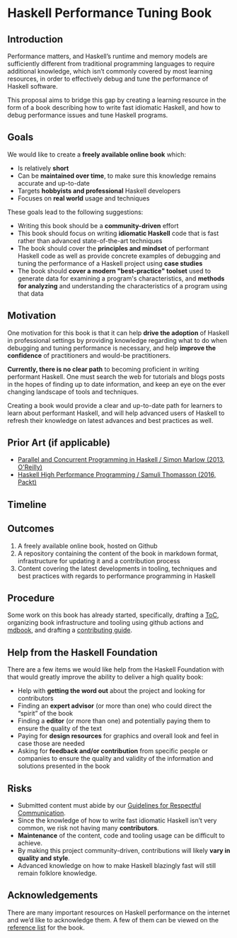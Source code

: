 # Haskell Performance Tuning Book

##  Introduction

Performance matters, and Haskell’s runtime and memory models are sufficiently different from traditional programming languages to require additional knowledge, which isn’t commonly covered by most learning resources, in order to effectively debug and tune the performance of Haskell software.

This proposal aims to bridge this gap by creating a learning resource in the form of a book describing how to write fast idiomatic Haskell, and how to debug performance issues and tune Haskell programs.

## Goals

We would like to create a **freely available online book** which:

- Is relatively **short**
- Can be **maintained over time**, to make sure this knowledge remains accurate and up-to-date
- Targets **hobbyists and professional** Haskell developers
- Focuses on **real world** usage and techniques

These goals lead to the following suggestions:

- Writing this book should be a **community-driven** effort
- This book should focus on writing **idiomatic Haskell** code that is fast
  rather than advanced state-of-the-art techniques
- The book should cover the **principles and mindset** of performant Haskell
  code as well as provide concrete examples of debugging and tuning the
  performance of a Haskell project using **case studies**
- The book should **cover a modern "best-practice" toolset** used to generate
  data for examining a program's characteristics, and **methods for analyzing**
  and understanding the characteristics of a program using that data

## Motivation

One motivation for this book is that it can help **drive the adoption** of Haskell
in professional settings by providing knowledge regarding what to do when debugging
and tuning performance is necessary, and help **improve the confidence** of
practitioners and would-be practitioners.

**Currently, there is no clear path** to becoming proficient in writing performant Haskell.
One must search the web for tutorials and blogs posts in the hopes of finding up to date
information, and keep an eye on the ever changing landscape of tools and techniques.

Creating a book would provide a clear and up-to-date path for learners to learn
about performant Haskell, and will help advanced users of Haskell to refresh their knowledge
on latest advances and best practices as well.

## Prior Art (if applicable)

- [Parallel and Concurrent Programming in Haskell / Simon Marlow (2013, O'Reilly)](https://simonmar.github.io/pages/pcph.html)
- [Haskell High Performance Programming / Samuli Thomasson (2016, Packt)](https://www.packtpub.com/product/haskell-high-performance-programming/9781786464217)


## Timeline

## Outcomes

1. A freely available online book, hosted on Github
2. A repository containing the content of the book in markdown format, infrastructure for updating it and a contribution process
3. Content covering the latest developments in tooling, techniques and best practices with regards to performance programming in Haskell

## Procedure

Some work on this book has already started, specifically, drafting a [ToC](https://soupi.github.io/gotta-go-fast/01-about/00-about.html), organizing book infrastructure and tooling using github actions and [mdbook](https://github.com/rust-lang/mdBook), and drafting a [contributing guide](https://github.com/soupi/gotta-go-fast/blob/rfc/CONTRIBUTING.md).

## Help from the Haskell Foundation

There are a few items we would like help from the Haskell Foundation with that would greatly improve the ability to deliver a high quality book:

- Help with **getting the word out** about the project and looking for contributors
- Finding an **expert advisor** (or more than one) who could direct the “spirit” of the book
- Finding a **editor** (or more than one) and potentially paying them to ensure the quality of the text
- Paying for **design resources** for graphics and overall look and feel in case those are needed
- Asking for **feedback and/or contribution** from specific people or companies to ensure the quality and validity of the information and solutions presented in the book

## Risks

- Submitted content must abide by our [Guidelines for Respectful Communication](https://haskell.foundation/guidelines-for-respectful-communication).
- Since the knowledge of how to write fast idiomatic Haskell isn’t very common, we risk not having many **contributors**.
- **Maintenance** of the content, code and tooling usage can be difficult to achieve.
- By making this project community-driven, contributions will likely **vary in quality and style**.
- Advanced knowledge on how to make Haskell blazingly fast will still remain folklore knowledge.

## Acknowledgements

There are many important resources on Haskell performance on the internet and we’d like to acknowledge them. A few of them can be viewed on the [reference list](https://soupi.github.io/gotta-go-fast/07-conclusion/00-next.html) for the book.
